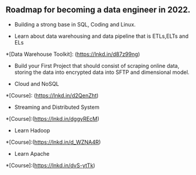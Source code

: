 ## Roadmap for becoming a data engineer in 2022.

* Building a strong base in SQL, Coding and Linux.

[SQL Course]:(https://lnkd.in/dqBTpf7b)

[Linux Course]: (https://lnkd.in/d4upsXJW)

[Python Course]:(https://lnkd.in/devZGZrD)


* Learn about data warehousing and data pipeline that is ETLs,ELTs and ELs

*[Data Warehouse Toolkit]: (https://lnkd.in/d87z99ng)

* Build your First Project that should consist of scraping online data, storing the data into encrypted data into SFTP and dimensional model.

* Cloud and NoSQL

*[Course]: (https://lnkd.in/d2QenZht)


* Streaming and Distributed System

*[Course]:(https://lnkd.in/dggyREcM)

* Learn Hadoop

*[Course]:(https://lnkd.in/d_WZNA4R)

* Learn Apache

*[Course]:(https://lnkd.in/dvS-ytTk)
